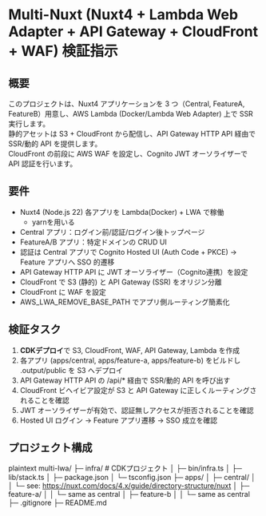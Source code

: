 # Multi-Nuxt (Nuxt4 + Lambda Web Adapter + API Gateway + CloudFront + WAF) 検証指示

## 概要
このプロジェクトは、Nuxt4 アプリケーションを 3 つ（Central, FeatureA, FeatureB）用意し、AWS Lambda (Docker/Lambda Web Adapter) 上で SSR 実行します。  
静的アセットは S3 + CloudFront から配信し、API Gateway HTTP API 経由で SSR/動的 API を提供します。  
CloudFront の前段に AWS WAF を設定し、Cognito JWT オーソライザーで API 認証を行います。

## 要件
- Nuxt4 (Node.js 22) 各アプリを Lambda(Docker) + LWA で稼働
  - yarnを用いる
- Central アプリ：ログイン前/認証/ログイン後トップページ
- FeatureA/B アプリ：特定ドメインの CRUD UI
- 認証は Central アプリで Cognito Hosted UI (Auth Code + PKCE) → Feature アプリへ SSO 的遷移
- API Gateway HTTP API に JWT オーソライザー（Cognito連携）を設定
- CloudFront で S3 (静的) と API Gateway (SSR) をオリジン分離
- CloudFront に WAF を設定
- AWS_LWA_REMOVE_BASE_PATH でアプリ側ルーティング簡素化

## 検証タスク
1. **CDKデプロイ**で S3, CloudFront, WAF, API Gateway, Lambda を作成
2. 各アプリ (apps/central, apps/feature-a, apps/feature-b) をビルドし .output/public を S3 へデプロイ
3. API Gateway HTTP API の /api/* 経由で SSR/動的 API を呼び出す
4. CloudFront ビヘイビア設定が S3 と API Gateway に正しくルーティングされることを確認
5. JWT オーソライザーが有効で、認証無しアクセスが拒否されることを確認
6. Hosted UI ログイン → Feature アプリ遷移 → SSO 成立を確認

## プロジェクト構成

plaintext
multi-lwa/
├─ infra/ # CDKプロジェクト
│ ├─ bin/infra.ts
│ ├─ lib/stack.ts
│ ├─ package.json
│ └─ tsconfig.json
├─ apps/
│ ├─ central/
│ │ └─ see: https://nuxt.com/docs/4.x/guide/directory-structure/nuxt
│ ├─ feature-a/
│ │ └─ same as central
│ ├─ feature-b
│ │ └─ same as central
├─ .gitignore
├─ README.md